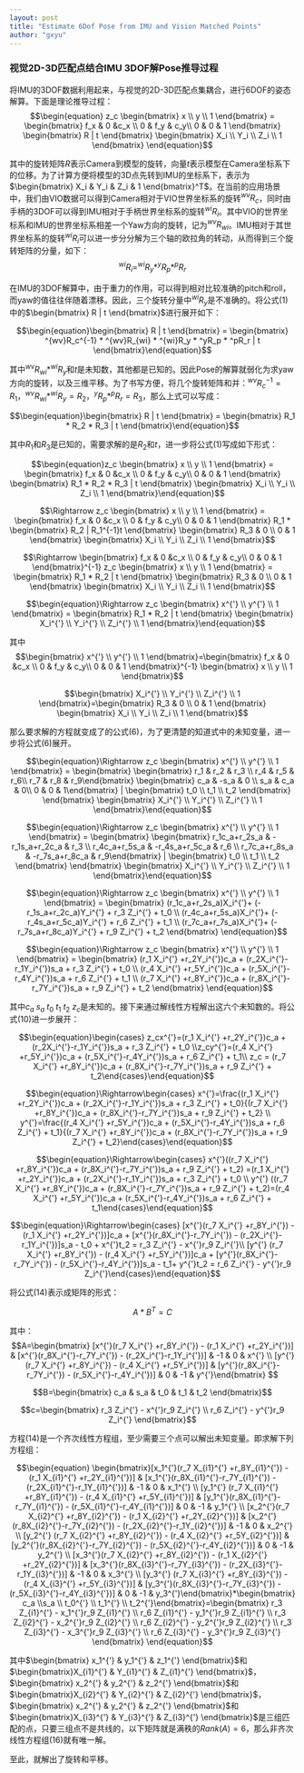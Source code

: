 ```yaml
---
layout: post
title: "Estimate 6Dof Pose from IMU and Vision Matched Points"
author: "gxyu"
---
```


### 视觉2D-3D匹配点结合IMU 3DOF解Pose推导过程


将IMU的3DOF数据利用起来，与视觉的2D-3D匹配点集耦合，进行6DOF的姿态解算。下面是理论推导过程：
$$\begin{equation} z_c \begin{bmatrix} x \\ y \\ 1 \end{bmatrix} = \begin{bmatrix} f_x & 0 &c_x \\ 0 & f_y & c_y\\ 0 & 0 & 1 \end{bmatrix} \begin{bmatrix} R | t \end{bmatrix} \begin{bmatrix} X_i \\ Y_i \\ Z_i \\ 1 \end{bmatrix} \end{equation}$$

其中的旋转矩阵$R$表示Camera到模型的旋转，向量$t$表示模型在Camera坐标系下的位移。为了计算方便将模型的3D点先转到IMU的坐标系下，表示为$\begin{bmatrix} X_i & Y_i & Z_i & 1 \end{bmatrix}^T$。在当前的应用场景中，我们由VIO数据可以得到Camera相对于VIO世界坐标系的旋转$^{wv}R_c$，同时由手柄的3DOF可以得到IMU相对于手柄世界坐标系的旋转$^{wi}R_i$。其中VIO的世界坐标系和IMU的世界坐标系相差一个Yaw方向的旋转，记为$^{wv}R_{wi}$。IMU相对于其世界坐标系的旋转$^{wi}R_i$可以进一步分分解为三个轴的欧拉角的转动，从而得到三个旋转矩阵的分量，如下：
$$\begin{equation}^{wi}R_i = ^{wi}R_y * ^yR_p * ^pR_r \end{equation}$$

在IMU的3DOF解算中，由于重力的作用，可以得到相对比较准确的pitch和roll，而yaw的值往往伴随着漂移。因此，三个旋转分量中$^{wi}R_y$是不准确的。将公式$(1)$中的$\begin{bmatrix} R | t \end{bmatrix}$进行展开如下：

$$\begin{equation}\begin{bmatrix} R | t \end{bmatrix} = \begin{bmatrix} ^{wv}R_c^{-1} * ^{wv}R_{wi} *  ^{wi}R_y * ^yR_p * ^pR_r | t \end{bmatrix}\end{equation}$$

其中$^{wv}R_{wi} *  ^{wi}R_y$和$t$是未知数，其他都是已知的。因此Pose的解算就弱化为求yaw方向的旋转，以及三维平移。为了书写方便，将几个旋转矩阵和并：$^{wv}R_c^{-1} = R_1$，$^{wv}R_{wi} *  ^{wi}R_y = R_2$，$^yR_p * ^pR_r = R_3$，那么上式可以写成：

$$\begin{equation}\begin{bmatrix} R | t \end{bmatrix} = \begin{bmatrix} R_1 * R_2 * R_3 | t \end{bmatrix}\end{equation}$$

其中$R_1$和$R_3$是已知的，需要求解的是$R_2$和$t$，进一步将公式$(1)$写成如下形式：

$$\begin{equation}z_c \begin{bmatrix} x \\ y \\ 1 \end{bmatrix} = \begin{bmatrix} f_x & 0 &c_x \\ 0 & f_y & c_y\\ 0 & 0 & 1 \end{bmatrix} \begin{bmatrix} R_1 * R_2 * R_3 | t \end{bmatrix} \begin{bmatrix} X_i \\ Y_i \\ Z_i \\ 1 \end{bmatrix}\end{equation}$$

$$\Rightarrow z_c \begin{bmatrix} x \\ y \\ 1 \end{bmatrix} = \begin{bmatrix} f_x & 0 &c_x \\ 0 & f_y & c_y\\ 0 & 0 & 1 \end{bmatrix}  R_1 * \begin{bmatrix} R_2 | R_1^{-1}t \end{bmatrix} \begin{bmatrix} R_3 & 0 \\ 0 & 1 \end{bmatrix} \begin{bmatrix} X_i \\ Y_i \\ Z_i \\ 1 \end{bmatrix}$$

$$\Rightarrow \begin{bmatrix} f_x & 0 &c_x \\ 0 & f_y & c_y\\ 0 & 0 & 1 \end{bmatrix}^{-1} z_c  \begin{bmatrix} x \\ y \\ 1 \end{bmatrix} =  \begin{bmatrix} R_1 * R_2 | t \end{bmatrix} \begin{bmatrix} R_3 & 0 \\ 0 & 1 \end{bmatrix} \begin{bmatrix} X_i \\ Y_i \\ Z_i \\ 1 \end{bmatrix}$$

$$\begin{equation}\Rightarrow z_c  \begin{bmatrix} x^{'} \\ y^{'} \\ 1 \end{bmatrix} =  \begin{bmatrix} R_1 * R_2 | t \end{bmatrix}  \begin{bmatrix} X_i^{'} \\ Y_i^{'} \\ Z_i^{'} \\ 1 \end{bmatrix}\end{equation}$$

其中
$$\begin{bmatrix} x^{'} \\ y^{'} \\ 1 \end{bmatrix}=\begin{bmatrix} f_x & 0 &c_x \\ 0 & f_y & c_y\\ 0 & 0 & 1 \end{bmatrix}^{-1} \begin{bmatrix} x \\ y \\ 1 \end{bmatrix}$$

$$\begin{bmatrix} X_i^{'} \\ Y_i^{'} \\ Z_i^{'} \\ 1 \end{bmatrix}=\begin{bmatrix} R_3 & 0 \\ 0 & 1 \end{bmatrix} \begin{bmatrix} X_i \\ Y_i \\ Z_i \\ 1 \end{bmatrix}$$

那么要求解的方程就变成了的公式$(6)$，为了更清楚的知道式中的未知变量，进一步将公式$(6)$展开。

$$\begin{equation}\Rightarrow z_c  \begin{bmatrix} x^{'} \\ y^{'} \\ 1 \end{bmatrix} =  \begin{bmatrix} \begin{bmatrix} r_1 & r_2 & r_3 \\ r_4 & r_5 & r_6\\ r_7 & r_8 & r_9\end{bmatrix} \begin{bmatrix} c_a & -s_a & 0 \\ s_a & c_a & 0\\ 0 & 0 & 1\end{bmatrix} | \begin{bmatrix} t_0 \\ t_1 \\ t_2 \end{bmatrix} \end{bmatrix} \begin{bmatrix} X_i^{'} \\ Y_i^{'} \\ Z_i^{'} \\ 1 \end{bmatrix}\end{equation}$$

$$\begin{equation}\Rightarrow z_c  \begin{bmatrix} x^{'} \\ y^{'} \\ 1 \end{bmatrix} =  \begin{bmatrix} \begin{bmatrix} r_1c_a+r_2s_a  & -r_1s_a+r_2c_a & r_3 \\ r_4c_a+r_5s_a  & -r_4s_a+r_5c_a & r_6 \\ r_7c_a+r_8s_a  & -r_7s_a+r_8c_a & r_9\end{bmatrix} | \begin{bmatrix} t_0 \\ t_1 \\ t_2 \end{bmatrix} \end{bmatrix} \begin{bmatrix} X_i^{'} \\ Y_i^{'} \\ Z_i^{'} \\ 1 \end{bmatrix}\end{equation}$$

$$\begin{equation}\Rightarrow z_c  \begin{bmatrix} x^{'} \\ y^{'} \\ 1 \end{bmatrix} =  \begin{bmatrix} (r_1c_a+r_2s_a)X_i^{'}+ (-r_1s_a+r_2c_a)Y_i^{'} + r_3 Z_i^{'} + t_0 \\ (r_4c_a+r_5s_a)X_i^{'}+ (-r_4s_a+r_5c_a)Y_i^{'} + r_6 Z_i^{'} + t_1 \\ (r_7c_a+r_7s_a)X_i^{'}+ (-r_7s_a+r_8c_a)Y_i^{'} + r_9 Z_i^{'} + t_2 \end{bmatrix} \end{equation}$$

$$\begin{equation}\Rightarrow z_c  \begin{bmatrix} x^{'} \\ y^{'} \\ 1 \end{bmatrix} =  \begin{bmatrix} (r_1 X_i^{'} +r_2Y_i^{'})c_a + (r_2X_i^{'}-r_1Y_i^{'})s_a + r_3 Z_i^{'} + t_0 \\ (r_4 X_i^{'} +r_5Y_i^{'})c_a + (r_5X_i^{'}-r_4Y_i^{'})s_a + r_6 Z_i^{'} + t_1 \\ (r_7 X_i^{'} +r_8Y_i^{'})c_a + (r_8X_i^{'}-r_7Y_i^{'})s_a + r_9 Z_i^{'} + t_2 \end{bmatrix} \end{equation}$$

其中$c_a \ s_a \ t_0 \ t_1 \ t_2\ z_c$是未知的。接下来通过解线性方程解出这六个未知数的。将公式$(10)$进一步展开：

$$\begin{equation}\begin{cases} z_cx^{'}=(r_1 X_i^{'} +r_2Y_i^{'})c_a + (r_2X_i^{'}-r_1Y_i^{'})s_a + r_3 Z_i^{'} + t_0 \\z_cy^{'}=(r_4 X_i^{'} +r_5Y_i^{'})c_a + (r_5X_i^{'}-r_4Y_i^{'})s_a + r_6 Z_i^{'} + t_1\\ z_c = (r_7 X_i^{'} +r_8Y_i^{'})c_a + (r_8X_i^{'}-r_7Y_i^{'})s_a + r_9 Z_i^{'} + t_2\end{cases}\end{equation}$$

$$\begin{equation}\Rightarrow\begin{cases} x^{'}=\frac{(r_1 X_i^{'} +r_2Y_i^{'})c_a + (r_2X_i^{'}-r_1Y_i^{'})s_a + r_3 Z_i^{'} + t_0}{(r_7 X_i^{'} +r_8Y_i^{'})c_a + (r_8X_i^{'}-r_7Y_i^{'})s_a + r_9 Z_i^{'} + t_2} \\ y^{'}=\frac{(r_4 X_i^{'} +r_5Y_i^{'})c_a + (r_5X_i^{'}-r_4Y_i^{'})s_a + r_6 Z_i^{'} + t_1}{(r_7 X_i^{'} +r_8Y_i^{'})c_a + (r_8X_i^{'}-r_7Y_i^{'})s_a + r_9 Z_i^{'} + t_2}\end{cases}\end{equation}$$

$$\begin{equation}\Rightarrow\begin{cases} x^{'}((r_7 X_i^{'} +r_8Y_i^{'})c_a + (r_8X_i^{'}-r_7Y_i^{'})s_a + r_9 Z_i^{'} + t_2) =(r_1 X_i^{'} +r_2Y_i^{'})c_a + (r_2X_i^{'}-r_1Y_i^{'})s_a + r_3 Z_i^{'} + t_0 \\ y^{'} ((r_7 X_i^{'} +r_8Y_i^{'})c_a + (r_8X_i^{'}-r_7Y_i^{'})s_a + r_9 Z_i^{'} + t_2)=(r_4 X_i^{'} +r_5Y_i^{'})c_a + (r_5X_i^{'}-r_4Y_i^{'})s_a + r_6 Z_i^{'} + t_1\end{cases}\end{equation}$$

$$\begin{equation}\Rightarrow\begin{cases} [x^{'}(r_7 X_i^{'} +r_8Y_i^{'}) - (r_1 X_i^{'} +r_2Y_i^{'})]c_a +  [x^{'}(r_8X_i^{'}-r_7Y_i^{'}) - (r_2X_i^{'}-r_1Y_i^{'})]s_a  - t_0 +  x^{'}t_2 = r_3 Z_i^{'} - x^{'}r_9 Z_i^{'}\\ [y^{'} (r_7 X_i^{'} +r_8Y_i^{'}) - (r_4 X_i^{'} +r_5Y_i^{'})]c_a + [y^{'}(r_8X_i^{'}-r_7Y_i^{'}) - (r_5X_i^{'}-r_4Y_i^{'})]s_a  - t_1+ y^{'}t_2 = r_6 Z_i^{'} - y^{'}r_9 Z_i^{'}\end{cases}\end{equation}$$


将公式$(14)$表示成矩阵的形式：

$$\begin{equation}  A*B^T=C\end{equation}$$

其中：
 $$A=\begin{bmatrix} [x^{'}(r_7 X_i^{'} +r_8Y_i^{'}) - (r_1 X_i^{'} +r_2Y_i^{'})] & [x^{'}(r_8X_i^{'}-r_7Y_i^{'}) - (r_2X_i^{'}-r_1Y_i^{'})] & -1 & 0 & x^{'} \\ [y^{'} (r_7 X_i^{'} +r_8Y_i^{'}) - (r_4 X_i^{'} +r_5Y_i^{'})] & [y^{'}(r_8X_i^{'}-r_7Y_i^{'}) - (r_5X_i^{'}-r_4Y_i^{'})] & 0 & -1 & y^{'}\end{bmatrix} $$

$$B=\begin{bmatrix} c_a & s_a & t_0 & t_1 & t_2 \end{bmatrix}$$

$$c=\begin{bmatrix} r_3 Z_i^{'} - x^{'}r_9 Z_i^{'} \\ r_6 Z_i^{'} - y^{'}r_9 Z_i^{'} \end{bmatrix}$$

方程$(14)$是一个齐次线性方程组，至少需要三个点可以解出未知变量。即求解下列方程组：

$$\begin{equation}  \begin{bmatrix}[x_1^{'}(r_7 X_{i1}^{'} +r_8Y_{i1}^{'}) - (r_1 X_{i1}^{'} +r_2Y_{i1}^{'})] & [x_1^{'}(r_8X_{i1}^{'}-r_7Y_{i1}^{'}) - (r_2X_{i1}^{'}-r_1Y_{i1}^{'})] & -1 & 0 & x_1^{'} \\ [y_1^{'} (r_7 X_{i1}^{'} +r_8Y_{i1}^{'}) - (r_4 X_{i1}^{'} +r_5Y_{i1}^{'})] & [y_1^{'}(r_8X_{i1}^{'}-r_7Y_{i1}^{'}) - (r_5X_{i1}^{'}-r_4Y_{i1}^{'})] & 0 & -1 & y_1^{'} \\ [x_2^{'}(r_7 X_{i2}^{'} +r_8Y_{i2}^{'}) - (r_1 X_{i2}^{'} +r_2Y_{i2}^{'})] & [x_2^{'}(r_8X_{i2}^{'}-r_7Y_{i2}^{'}) - (r_2X_{i2}^{'}-r_1Y_{i2}^{'})] & -1 & 0 & x_2^{'} \\ [y_2^{'} (r_7 X_{i2}^{'} +r_8Y_{i2}^{'}) - (r_4 X_{i2}^{'} +r_5Y_{i2}^{'})] & [y_2^{'}(r_8X_{i2}^{'}-r_7Y_{i2}^{'}) - (r_5X_{i2}^{'}-r_4Y_{i2}^{'})] & 0 & -1 & y_2^{'} \\ [x_3^{'}(r_7 X_{i2}^{'} +r_8Y_{i2}^{'}) - (r_1 X_{i2}^{'} +r_2Y_{i2}^{'})] & [x_3^{'}(r_8X_{i3}^{'}-r_7Y_{i3}^{'}) - (r_2X_{i3}^{'}-r_1Y_{i3}^{'})] & -1 & 0 & x_3^{'} \\ [y_3^{'} (r_7 X_{i3}^{'} +r_8Y_{i3}^{'}) - (r_4 X_{i3}^{'} +r_5Y_{i3}^{'})] & [y_3^{'}(r_8X_{i3}^{'}-r_7Y_{i3}^{'}) - (r_5X_{i3}^{'}-r_4Y_{i3}^{'})] & 0 & -1 & y_3^{'}\end{bmatrix}*\begin{bmatrix} c_a \\s_a \\ t_0^{'} \\ t_1^{'} \\ t_2^{'}\end{bmatrix}=\begin{bmatrix} r_3 Z_{i1}^{'} - x_1^{'}r_9 Z_{i1}^{'} \\ r_6 Z_{i1}^{'} - y_1^{'}r_9 Z_{i1}^{'} \\ r_3 Z_{i2}^{'} - x_2^{'}r_9 Z_{i2}^{'} \\ r_6 Z_{i2}^{'} - y_2^{'}r_9 Z_{i2}^{'} \\ r_3 Z_{i3}^{'} - x_3^{'}r_9 Z_{i3}^{'} \\ r_6 Z_{i3}^{'} - y_3^{'}r_9 Z_{i3}^{'} \end{bmatrix} \end{equation}$$

其中$\begin{bmatrix} x_1^{'} & y_1^{'} & z_1^{'} \end{bmatrix}$和$\begin{bmatrix}X_{i1}^{'} & Y_{i1}^{'} & Z_{i1}^{'} \end{bmatrix}$，$\begin{bmatrix} x_2^{'} & y_2^{'} & z_2^{'} \end{bmatrix}$和$\begin{bmatrix}X_{i2}^{'} & Y_{i2}^{'} & Z_{i2}^{'} \end{bmatrix}$，$\begin{bmatrix} x_2^{'} & y_2^{'} & z_2^{'} \end{bmatrix}$和$\begin{bmatrix}X_{i3}^{'} & Y_{i3}^{'} & Z_{i3}^{'} \end{bmatrix}$是三组匹配的点，只要三组点不是共线的，以下矩阵就是满秩的$Rank(A) = 6$，那么非齐次线性方程组$(16)$就有唯一解。

至此，就解出了旋转和平移。